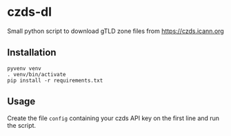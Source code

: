 # czds-dl
Small python script to download gTLD zone files from https://czds.icann.org

## Installation
```
pyvenv venv
. venv/bin/activate
pip install -r requirements.txt
```

## Usage
Create the file `config` containing your czds API key on the first line and
run the script.
